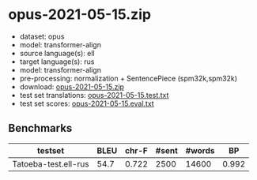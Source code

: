 # opus-2021-05-15.zip

* dataset: opus
* model: transformer-align
* source language(s): ell
* target language(s): rus
* model: transformer-align
* pre-processing: normalization + SentencePiece (spm32k,spm32k)
* download: [opus-2021-05-15.zip](https://object.pouta.csc.fi/Tatoeba-MT-models/ell-rus/opus-2021-05-15.zip)
* test set translations: [opus-2021-05-15.test.txt](https://object.pouta.csc.fi/Tatoeba-MT-models/ell-rus/opus-2021-05-15.test.txt)
* test set scores: [opus-2021-05-15.eval.txt](https://object.pouta.csc.fi/Tatoeba-MT-models/ell-rus/opus-2021-05-15.eval.txt)

## Benchmarks

| testset | BLEU  | chr-F | #sent | #words | BP |
|---------|-------|-------|-------|--------|----|
| Tatoeba-test.ell-rus 	| 54.7 	| 0.722 	| 2500 	| 14600 	| 0.992 |

